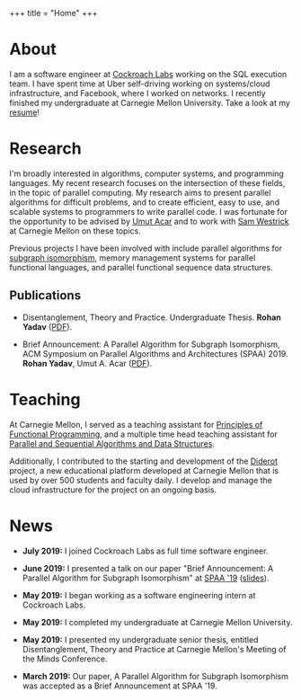 +++
title = "Home"
+++

# About

I am a software engineer at 
[Cockroach Labs](https://www.cockroachlabs.com/) working
on the SQL execution team.
I have spent time at Uber self-driving working on
systems/cloud infrastructure, and
Facebook, where I worked on networks.
I recently finished my undergraduate at Carnegie Mellon University.
Take a look at my [resume](rohan_resume.pdf)!

# Research

I'm broadly interested in algorithms, computer systems, and programming languages.
My recent research focuses on the intersection of these fields, in the topic of parallel computing.
My research aims to present parallel algorithms for difficult problems, and to create
efficient, easy to use, and scalable systems to programmers to write parallel code.
I was fortunate for the opportunity to be advised by [Umut Acar](http://www.umut-acar.org/) and to work with [Sam Westrick](http://www.cs.cmu.edu/~swestric/) at Carnegie Mellon on these topics.

Previous projects I have been involved with include parallel algorithms for
[subgraph isomorphism](https://en.wikipedia.org/wiki/Subgraph_isomorphism_problem),
memory management systems for parallel functional languages,
and parallel functional sequence data structures.


## Publications

* Disentanglement, Theory and Practice. 
Undergraduate Thesis.
**Rohan Yadav** ([PDF](publications/senior_thesis.pdf)).

* Brief Announcement: A Parallel Algorithm for Subgraph Isomorphism, 
ACM Symposium on Parallel Algorithms and Architectures (SPAA) 2019. 
**Rohan Yadav**, Umut A. Acar ([PDF](https://dl.acm.org/citation.cfm?id=3323170)).

# Teaching

At Carnegie Mellon, I served as a teaching assistant
for [Principles of Functional Programming](http://www.cs.cmu.edu/~15150/), and 
a multiple time head teaching assistant for
[Parallel and Sequential Algorithms and Data Structures](https://www.cs.cmu.edu/~15210/).

Additionally, I contributed to the starting and development of the
[Diderot](http://www.umut-acar.org/diderot) project, a new educational 
platform developed at Carnegie Mellon that is used by over 500 students and faculty daily.
I develop and manage the cloud infrastructure for the project on an ongoing basis.

# News

* **July 2019:** I joined Cockroach Labs as full time software engineer.

* **June 2019:** I presented a talk on our paper "Brief Announcement: A Parallel Algorithm for Subgraph Isomorphism" at [SPAA '19](https://spaa.acm.org/2019/) ([slides](talks/spaa-ba-talk.pdf)).

* **May 2019:** I began working as a software engineering intern at Cockroach Labs.

* **May 2019:** I completed my undergraduate at Carnegie Mellon University.

* **May 2019:** I presented my undergraduate senior thesis, entitled Disentanglement, Theory and Practice at Carnegie Mellon's Meeting of the Minds Conference.

* **March 2019:** Our paper, A Parallel Algorithm for Subgraph Isomorphism was accepted as a Brief Announcement at SPAA '19.
